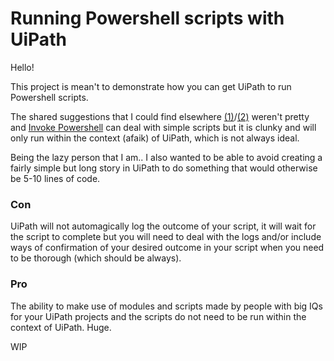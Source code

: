 # Running Powershell scripts with UiPath

Hello!

This project is mean't to demonstrate how you can get UiPath to run Powershell scripts.

The shared suggestions that I could find elsewhere [(1)](https://forum.uipath.com/t/how-to-integrate-powershell-with-uipath-step-by-step-guide/112279)/[(2)](https://excelcult.com/how-to-execute-powershell-script-in-uipath/) weren't pretty and [Invoke Powershell](https://docs.uipath.com/activities/docs/invoke-power-shell) can deal with simple scripts but it is clunky and will only run within the context (afaik) of UiPath, which is not always ideal. 

Being the lazy person that I am.. I also wanted to be able to avoid creating a fairly simple but long story in UiPath to do something that would otherwise be 5-10 lines of code.

### Con ###
UiPath will not automagically log the outcome of your script, it will wait for the script to complete but you will need to deal with the logs and/or include ways of confirmation of your desired outcome in your script when you need to be thorough (which should be always).

### Pro ###
The ability to make use of modules and scripts made by people with big IQs for your UiPath projects and the scripts do not need to be run within the context of UiPath. Huge.


WIP
